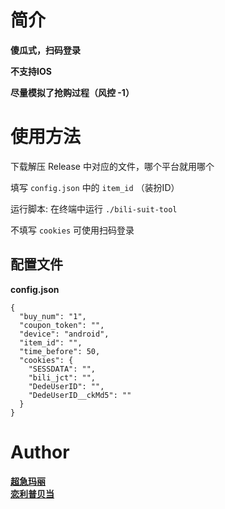 # 简介

**傻瓜式，扫码登录**

**不支持IOS**

**尽量模拟了抢购过程（风控 -1）**

# 使用方法
下载解压 Release 中对应的文件，哪个平台就用哪个

填写 `config.json` 中的 `item_id` （装扮ID）

运行脚本: 在终端中运行 `./bili-suit-tool`

不填写 `cookies` 可使用扫码登录

## 配置文件

**config.json**

```
{
  "buy_num": "1",
  "coupon_token": "",
  "device": "android",
  "item_id": "",
  "time_before": 50,
  "cookies": {
    "SESSDATA": "",
    "bili_jct": "",
    "DedeUserID": "",
    "DedeUserID__ckMd5": ""
  }
}
```

# Author
[**超急玛丽**](https://space.bilibili.com/24924450)  
[**恋利普贝当**](https://space.bilibili.com/2932835)

